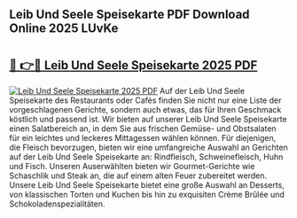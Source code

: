## Leib Und Seele Speisekarte PDF Download Online 2025 LUvKe

# <h2><a href="http://gc7vvot.nevu.top/?p=Leib+Und+Seele+Speisekarte">🔗 👉🔴 Leib Und Seele Speisekarte 2025 PDF</a></h2>

[![Leib Und Seele Speisekarte 2025 PDF](https://i.imgur.com/dBaPXMq.png)](http://gc7vvot.nevu.top/?p=Leib+Und+Seele+Speisekarte)
Auf der Leib Und Seele Speisekarte des Restaurants oder Cafés finden Sie nicht nur eine Liste der vorgeschlagenen Gerichte, sondern auch etwas, das für Ihren Geschmack köstlich und passend ist. Wir bieten auf unserer Leib Und Seele Speisekarte einen Salatbereich an, in dem Sie aus frischen Gemüse- und Obstsalaten für ein leichtes und leckeres Mittagessen wählen können. Für diejenigen, die Fleisch bevorzugen, bieten wir eine umfangreiche Auswahl an Gerichten auf der Leib Und Seele Speisekarte an: Rindfleisch, Schweinefleisch, Huhn und Fisch. Unseren Auserwählten bieten wir Gourmet-Gerichte wie Schaschlik und Steak an, die auf einem alten Feuer zubereitet werden. Unsere Leib Und Seele Speisekarte bietet eine große Auswahl an Desserts, von klassischen Torten und Kuchen bis hin zu exquisiten Crème Brûlée und Schokoladenspezialitäten.
